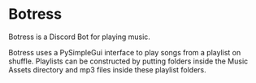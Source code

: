 # Botress
Botress is a Discord Bot for playing music. 

Botress uses a PySimpleGui interface to play songs from a playlist on shuffle. Playlists can be constructed by putting folders inside the Music Assets directory and mp3 files inside these playlist folders.
